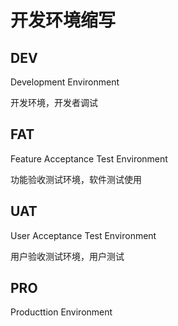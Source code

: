 # 开发环境缩写

## DEV

Development Environment

开发环境，开发者调试

## FAT

Feature Acceptance Test Environment

功能验收测试环境，软件测试使用

## UAT

User Acceptance Test Environment

用户验收测试环境，用户测试

## PRO

Producttion Environment
